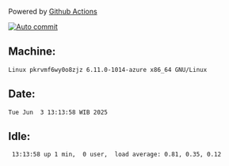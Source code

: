 Powered by [Github Actions](https://github.com/features/actions)

[![Auto commit](https://github.com/hiage/workstation/workflows/Auto%20commit/badge.svg)](https://github.com/hiage/workstation/actions?query=workflow%3A%22Auto+commit%22)

## Machine:
```
Linux pkrvmf6wy0o8zjz 6.11.0-1014-azure x86_64 GNU/Linux
```
## Date:
```
Tue Jun  3 13:13:58 WIB 2025
```
## Idle:
```
 13:13:58 up 1 min,  0 user,  load average: 0.81, 0.35, 0.12
```
